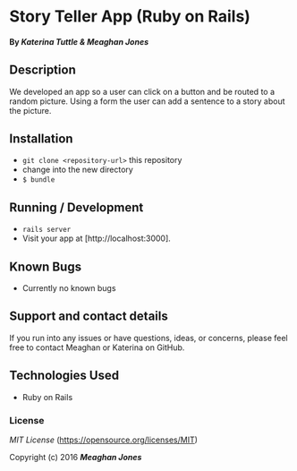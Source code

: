 # Story Teller App (Ruby on Rails)

#### By _**Katerina Tuttle & Meaghan Jones**_

## Description
We developed an app so a user can click on a button and be routed to a random picture. Using a form the user can add a sentence to a story about the picture. 

## Installation

* `git clone <repository-url>` this repository
* change into the new directory
* `$ bundle`

## Running / Development

* `rails server`
* Visit your app at [http://localhost:3000].

## Known Bugs

* Currently no known bugs

## Support and contact details

If you run into any issues or have questions, ideas, or concerns, please feel free to contact Meaghan or Katerina on GitHub.

## Technologies Used

* Ruby on Rails

### License

*MIT License*
(https://opensource.org/licenses/MIT)

Copyright (c) 2016 **_Meaghan Jones_**

